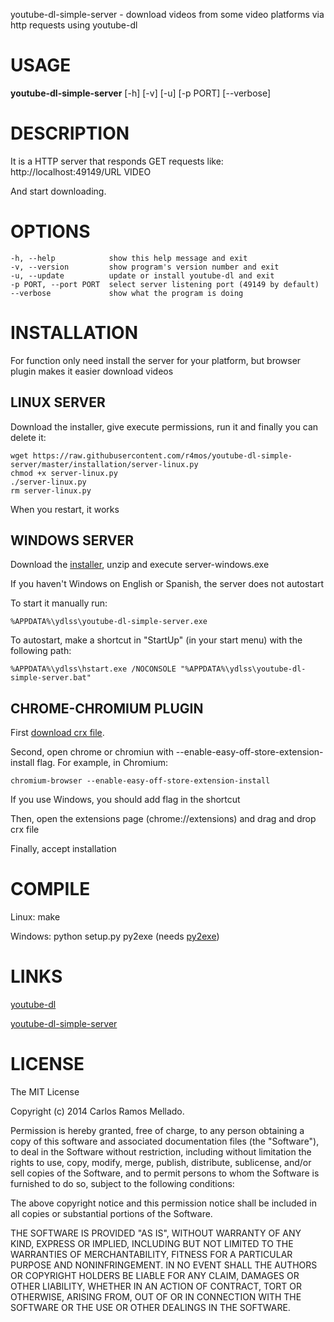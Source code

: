 youtube-dl-simple-server - download videos from some video platforms via http requests using youtube-dl

# USAGE
**youtube-dl-simple-server** [-h] [-v] [-u] [-p PORT] [--verbose]

# DESCRIPTION
It is a HTTP server that responds GET requests like:
http://localhost:49149/URL VIDEO

And start downloading.

# OPTIONS
    -h, --help            show this help message and exit
    -v, --version         show program's version number and exit
    -u, --update          update or install youtube-dl and exit
    -p PORT, --port PORT  select server listening port (49149 by default)
    --verbose             show what the program is doing

# INSTALLATION
For function only need install the server for your platform, but browser plugin makes it easier download videos

## LINUX SERVER
Download the installer, give execute permissions, run it and finally you can delete it:

    wget https://raw.githubusercontent.com/r4mos/youtube-dl-simple-server/master/installation/server-linux.py
    chmod +x server-linux.py
    ./server-linux.py
    rm server-linux.py

When you restart, it works

## WINDOWS SERVER
Download the [installer](https://github.com/r4mos/youtube-dl-simple-server/raw/master/installation/server-windows/installer.zip), unzip and execute server-windows.exe

If you haven't Windows on English or Spanish, the server does not autostart

To start it manually run:

	%APPDATA%\ydlss\youtube-dl-simple-server.exe

To autostart, make a shortcut in "StartUp" (in your start menu) with the following path:

	%APPDATA%\ydlss\hstart.exe /NOCONSOLE "%APPDATA%\ydlss\youtube-dl-simple-server.bat"

## CHROME-CHROMIUM PLUGIN
First [download crx file](https://github.com/r4mos/youtube-dl-simple-server/raw/master/bin/plugin/chrome-chromium/chrome-chromium.crx).

Second, open chrome or chromiun with --enable-easy-off-store-extension-install flag. For example, in Chromium:

    chromium-browser --enable-easy-off-store-extension-install

If you use Windows, you should add flag in the shortcut

Then, open the extensions page (chrome://extensions) and drag and drop crx file

Finally, accept installation

# COMPILE
Linux: make

Windows: python setup.py py2exe (needs [py2exe](http://www.py2exe.org/))

# LINKS
[youtube-dl](https://github.com/rg3/youtube-dl)

[youtube-dl-simple-server](https://github.com/r4mos/youtube-dl-simple-server)

# LICENSE
The MIT License

Copyright (c) 2014 Carlos Ramos Mellado.

Permission is hereby granted, free of charge, to any person obtaining a copy of this software and associated documentation files (the "Software"), to deal in the Software without restriction, including without limitation the rights to use, copy, modify, merge, publish, distribute, sublicense, and/or sell copies of the Software, and to permit persons to whom the Software is furnished to do so, subject to the following conditions:

The above copyright notice and this permission notice shall be included in all copies or substantial portions of the Software.

THE SOFTWARE IS PROVIDED "AS IS", WITHOUT WARRANTY OF ANY KIND, EXPRESS OR IMPLIED, INCLUDING BUT NOT LIMITED TO THE WARRANTIES OF MERCHANTABILITY, FITNESS FOR A PARTICULAR PURPOSE AND NONINFRINGEMENT. IN NO EVENT SHALL THE AUTHORS OR COPYRIGHT HOLDERS BE LIABLE FOR ANY CLAIM, DAMAGES OR OTHER LIABILITY, WHETHER IN AN ACTION OF CONTRACT, TORT OR OTHERWISE, ARISING FROM, OUT OF OR IN CONNECTION WITH THE SOFTWARE OR THE USE OR OTHER DEALINGS IN THE SOFTWARE.